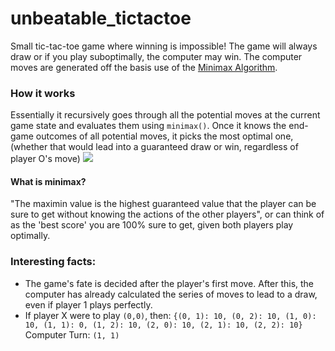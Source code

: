 # unbeatable_tictactoe

Small tic-tac-toe game where winning is impossible! The game will always draw or if you play suboptimally, the computer may win. The computer moves are generated off the basis use of the [Minimax Algorithm](https://en.wikipedia.org/wiki/Minimax). 


### How it works 
Essentially it recursively goes through all the potential moves at the current game state and evaluates them using `minimax()`. Once it knows the end-game outcomes of all potential moves, it picks the most optimal one, (whether that would lead into a guaranteed draw or win, regardless of player O's move)
![](https://images.squarespace-cdn.com/content/v1/5a0c6978bff2001ef7581170/1513544600041-LK94ONS0M8TSFUFCPPNB/full-minimax-move-tree.png?format=1500w)

#### What is minimax? 
"The maximin value is the highest guaranteed value that the player can be sure to get without knowing the actions of the other players", or can think of as the 'best score' you are 100% sure to get, given both players play optimally.

### Interesting facts: 
- The game's fate is decided after the player's first move. After this, the computer has already calculated the series of moves to lead to a draw, even if player 1 plays perfectly.
- If player X were to play `(0,0)`, then: `{(0, 1): 10, (0, 2): 10, (1, 0): 10, (1, 1): 0, (1, 2): 10, (2, 0): 10, (2, 1): 10, (2, 2): 10}`
Computer Turn:  `(1, 1)`
